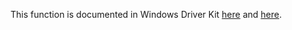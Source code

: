 This function is documented in Windows Driver Kit [here](https://learn.microsoft.com/en-us/windows-hardware/drivers/ddi/wdm/nf-wdm-ntrecovertransactionmanager) and [here](https://learn.microsoft.com/en-us/windows-hardware/drivers/ddi/wdm/nf-wdm-zwrecovertransactionmanager).
